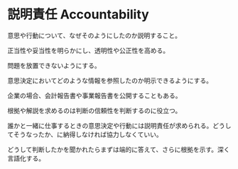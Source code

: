 # 説明責任 Accountability

意思や行動について、なぜそのようにしたのか説明すること。

正当性や妥当性を明らかにし、透明性や公正性を高める。

問題を放置できないようにする。

意思決定においてどのような情報を参照したのか明示できるようにする。

企業の場合、会計報告書や事業報告書を公開することもある。

根拠や解説を求めるのは判断の信頼性を判断するのに役立つ。

誰かと一緒に仕事するときの意思決定や行動には説明責任が求められる。どうしてそうなったか、に納得しなければ協力しなくていい。

どうして判断したかを聞かれたらまずは端的に答えて、さらに根拠を示す。深く言語化する。
